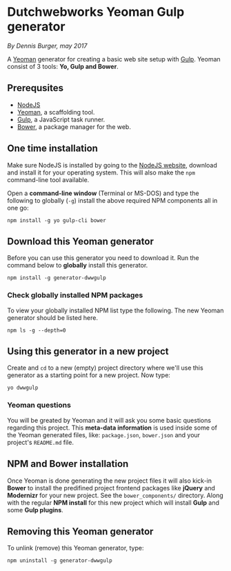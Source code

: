 # Dutchwebworks Yeoman Gulp generator

*By Dennis Burger, may 2017*

A [Yeoman](http://yeoman.io) generator for creating a basic web site setup with [Gulp](http://gulpjs.com). Yeoman consist of 3 tools: **Yo, Gulp and Bower**.

## Prerequsites

* [NodeJS](https://nodejs.org/en/)
* [Yeoman](http://yeoman.io), a scaffolding tool.
* [Gulp](http://gulpjs.com), a JavaScript task runner.
* [Bower](http://bower.io), a package manager for the web.

## One time installation

Make sure NodeJS is installed by going to the [NodeJS website](https://nodejs.org/en/), download and install it for your operating system. This will also make the `npm` command-line tool available.

Open a **command-line window** (Terminal or MS-DOS) and type the following to globally (`-g`) install the above required NPM components all in one go:

	npm install -g yo gulp-cli bower

## Download this Yeoman generator

Before you can use this generator you need to download it. Run the command below to **globally** install this generator.

	npm install -g generator-dwwgulp

### Check globally installed NPM packages

To view your globally installed NPM list type the following. The new Yeoman generator should be listed here.

	npm ls -g --depth=0

## Using this generator in a new project

Create and `cd` to a new (empty) project directory where we'll use this generator as a starting point for a new project. Now type:

	yo dwwgulp

### Yeoman questions

You will be greated by Yeoman and it will ask you some basic questions regarding this project. This **meta-data information** is used inside some of the Yeoman generated files, like: `package.json`, `bower.json` and your project's `README.md` file.

## NPM and Bower installation

Once Yeoman is done generating the new project files it will also kick-in **Bower** to install the predifined project frontend packages like **jQuery** and **Modernizr** for your new project. See the `bower_components/` directory. Along with the regular **NPM install** for this new project which will install **Gulp** and some **Gulp plugins**.

## Removing this Yeoman generator

To unlink (remove) this Yeoman generator, type:

	npm uninstall -g generator-dwwgulp